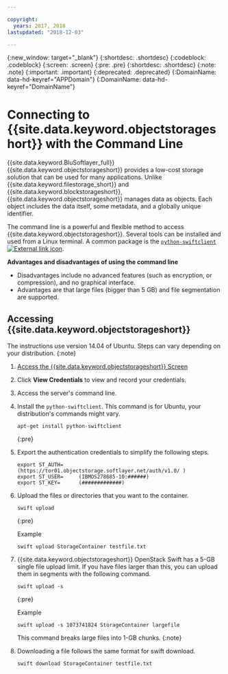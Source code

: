 ```yaml
---

copyright:
  years: 2017, 2018
lastupdated: "2018-12-03"

---
```

{:new_window: target="_blank"}
{:shortdesc: .shortdesc}
{:codeblock: .codeblock}
{:screen: .screen}
{:pre: .pre}
{:shortdesc: .shortdesc}
{:note: .note}
{:important: .important}
{:deprecated: .deprecated}
{:DomainName: data-hd-keyref="APPDomain"}
{:DomainName: data-hd-keyref="DomainName"}

# Connecting to {{site.data.keyword.objectstorageshort}} with the Command Line

{{site.data.keyword.BluSoftlayer_full}} {{site.data.keyword.objectstorageshort}} provides a low-cost storage solution that can be used for many applications. Unlike {{site.data.keyword.filestorage_short}} and {{site.data.keyword.blockstorageshort}}, {{site.data.keyword.objectstorageshort}} manages data as objects. Each object includes the data itself, some metadata, and a globally unique identifier.

The command line is a powerful and flexible method to access {{site.data.keyword.objectstorageshort}}. Several tools can be installed and used from a Linux terminal. A common package is the [`python-swiftclient` ![External link icon](../../icons/launch-glyph.svg "External link icon")](https://pypi.python.org/pypi/python-swiftclient).

**Advantages and disadvantages of using the command line**
- Disadvantages include no advanced features (such as encryption, or compression), and no graphical interface.
- Advantages are that large files (bigger than 5 GB) and file segmentation are supported.

## Accessing {{site.data.keyword.objectstorageshort}}

The instructions use version 14.04 of Ubuntu. Steps can vary depending on your distribution.
{:note}

1. [Access the {{site.data.keyword.objectstorageshort}} Screen](interacting-in-portal.html)
2. Click **View Credentials** to view and record your credentials.
3. Access the server's command line.
4. Install the `python-swiftclient`. This command is for Ubuntu, your distribution's commands might vary.<br/>
   ```
   apt-get install python-swiftclient
   ```
   {:pre}

5. Export the authentication credentials to simplify the following steps.<br/>
   ```
   export ST_AUTH=     (https://tor01.objectstorage.softlayer.net/auth/v1.0/ )
   export ST_USER=     (IBMOS278685-10:######)
   export ST_KEY=      (#############)
   ```

6. Upload the files or directories that you want to the container.<br/>
   ```
   swift upload
   ```
   {:pre}

   Example
   ```
   swift upload StorageContainer testfile.txt
   ```

7. {{site.data.keyword.objectstorageshort}} OpenStack Swift has a 5-GB single file upload limit. If you have files larger than this, you can upload them in segments with the following command. <br/>
    ```
    swift upload -s
    ```
    {:pre}

    Example
    ```
    swift upload -s 1073741824 StorageContainer largefile
    ```

    This command breaks large files into 1-GB chunks.
    {:note}

8. Downloading a file follows the same format for swift download.<br/>

   ```
   swift download StorageContainer testfile.txt
   ```
